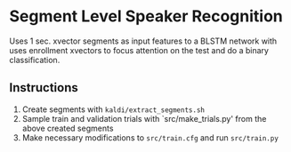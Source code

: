 # Segment Level Speaker Recognition
Uses 1 sec. xvector segments as input features to a BLSTM network with uses enrollment xvectors to focus attention on the test and do a binary classification.

## Instructions
  1. Create segments with `kaldi/extract_segments.sh`
  2. Sample train and validation trials with `src/make_trials.py' from the above created segments
  3. Make necessary modifications to `src/train.cfg` and run `src/train.py`
